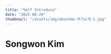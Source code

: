 ```yaml
---
title: "Self Introduce"
date: "2025-08-24"
thumbnail: "/assets/img/aboutme-자기소개-1.jpg"
---
```


# Songwon Kim